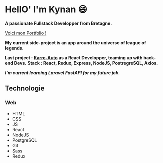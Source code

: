 # HellO' I'm Kynan :smile:

**A passionate Fullstack Developper from Bretagne.**

[Voici mon Portfolio !](http://kynan-tanguy.com/)

**My current side-project is an app around the universe of league of legends.**

**Last project : [Karre-Auto](https://karre-auto.surge.sh/) as a React Developper, teaming up with back-end Devs.**
**Stack : React, Redux, Express, NodeJS, PostregreSQL, Axios.**

**_I'm current learning ~~Laravel~~ FastAPI for my future job._**

## Technologie

### Web
* HTML
* CSS
* JS
* React
* NodeJS
* PostgreSQL
* Git
* Sass
* Redux




